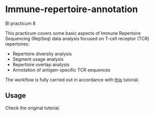 # Immune-repertoire-annotation
BI practicum 8

This practicum covers some basic aspects of Immune Repertoire Sequencing (RepSeq) data analysis focused on T-cell receptor (TCR) repertoires:
- Repertoire diversity analysis
- Segment usage analysis
- Repertoire overlap analysis
- Annotation of antigen-specific TCR sequences

The workflow is fully carried out in accordance with [this](https://github.com/antigenomics/repseq-annotation-tutorial) tutorial.

## Usage

Check the original tutorial.
